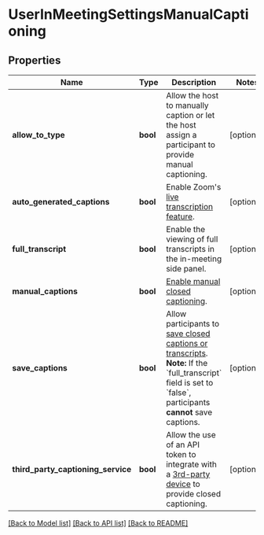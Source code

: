 # UserInMeetingSettingsManualCaptioning

## Properties
Name | Type | Description | Notes
------------ | ------------- | ------------- | -------------
**allow_to_type** | **bool** | Allow the host to manually caption or let the host assign a participant to provide manual captioning. | [optional] 
**auto_generated_captions** | **bool** | Enable Zoom&#x27;s [live transcription feature](https://support.zoom.us/hc/en-us/articles/207279736-Managing-closed-captioning-and-live-transcription#h_01FHGGHYJ4457H4GSZY0KM3NSB). | [optional] 
**full_transcript** | **bool** | Enable the viewing of full transcripts in the in-meeting side panel. | [optional] 
**manual_captions** | **bool** | [Enable manual closed captioning](https://support.zoom.us/hc/en-us/articles/207279736-Managing-closed-captioning-and-live-transcription). | [optional] 
**save_captions** | **bool** | Allow participants to [save closed captions or transcripts](https://support.zoom.us/hc/en-us/articles/360060958752).    **Note:** If the &#x60;full_transcript&#x60; field is set to &#x60;false&#x60;, participants **cannot** save captions. | [optional] 
**third_party_captioning_service** | **bool** | Allow the use of an API token to integrate with a [3rd-party device](https://support.zoom.us/hc/en-us/articles/115002212983) to provide closed captioning. | [optional] 

[[Back to Model list]](../README.md#documentation-for-models) [[Back to API list]](../README.md#documentation-for-api-endpoints) [[Back to README]](../README.md)

